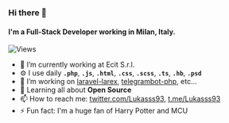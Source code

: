 ### Hi there 👋

#### I'm a Full-Stack Developer working in Milan, Italy.

![Views](https://hitcounter.pythonanywhere.com/count/tag.svg)

- 🏢 I’m currently working at Ecit S.r.l.
- ⚙ I use daily **`.php`**, **`.js`**, **`.html`**, **`.css`**, **`.scss`**, **`.ts`**, **`.hb`**, **`.psd`**
- 🔨 I’m working on [laravel-larex](https://github.com/Lukasss93/laravel-larex), [telegrambot-php](https://github.com/Lukasss93/telegrambot-php), etc...
- 🌱 Learning all about **Open Source**
- 📫 How to reach me: [twitter.com/Lukasss93](https://twitter.com/Lukasss93), [t.me/Lukasss93](https://t.me/Lukasss93)
- ⚡ Fun fact: I'm a huge fan of Harry Potter and MCU
